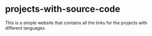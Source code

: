 # projects-with-source-code
This is a simple website that contains all the links for the projects with different languages.
